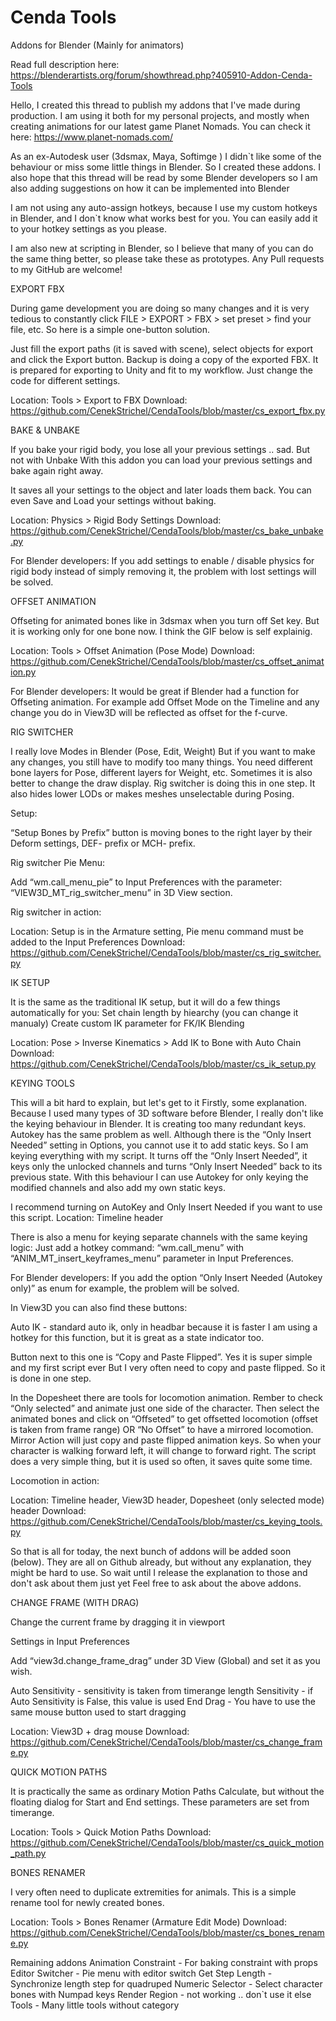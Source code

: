 # Cenda Tools
Addons for Blender (Mainly for animators)

Read full description here:
https://blenderartists.org/forum/showthread.php?405910-Addon-Cenda-Tools

Hello, I created this thread to publish my addons that I've made during production. I am using it both for my personal projects, and mostly when creating animations for our latest game Planet Nomads. You can check it here: https://www.planet-nomads.com/

As an ex-Autodesk user (3dsmax, Maya, Softimge ) I didn`t like some of the behaviour or miss some little things in Blender. So I created these addons. I also hope that this thread will be read by some Blender developers so I am also adding suggestions on how it can be implemented into Blender 

I am not using any auto-assign hotkeys, because I use my custom hotkeys in Blender, and I don`t know what works best for you. You can easily add it to your hotkey settings as you please.

I am also new at scripting in Blender, so I believe that many of you can do the same thing better, so please take these as prototypes. Any Pull requests to my GitHub are welcome!


EXPORT FBX

During game development you are doing so many changes and it is very tedious to constantly click FILE > EXPORT > FBX > set preset > find your file, etc. So here is a simple one-button solution.

Just fill the export paths (it is saved with scene), select objects for export and click the Export button. Backup is doing a copy of the exported FBX. It is prepared for exporting to Unity and fit to my workflow. Just change the code for different settings.

Location: Tools > Export to FBX 
Download: https://github.com/CenekStrichel/CendaTools/blob/master/cs_export_fbx.py


BAKE & UNBAKE

If you bake your rigid body, you lose all your previous settings .. sad. But not with Unbake  With this addon you can load your previous settings and bake again right away.

It saves all your settings to the object and later loads them back. You can even Save and Load your settings without baking.



Location: Physics > Rigid Body Settings
Download: https://github.com/CenekStrichel/CendaTools/blob/master/cs_bake_unbake.py

For Blender developers:
If you add settings to enable / disable physics for rigid body instead of simply removing it, the problem with lost settings will be solved.




OFFSET ANIMATION

Offseting for animated bones like in 3dsmax when you turn off Set key. But it is working only for one bone now. I think the GIF below is self explainig.


Location: Tools > Offset Animation (Pose Mode)
Download: https://github.com/CenekStrichel/CendaTools/blob/master/cs_offset_animation.py

For Blender developers:
It would be great if Blender had a function for Offseting animation. For example add Offset Mode on the Timeline and any change you do in View3D will be reflected as offset for the f-curve.


RIG SWITCHER

I really love Modes in Blender (Pose, Edit, Weight) But if you want to make any changes, you still have to modify too many things. You need different bone layers for Pose, different layers for Weight, etc. Sometimes it is also better to change the draw display. Rig switcher is doing this in one step. It also hides lower LODs or makes meshes unselectable during Posing.

Setup:

“Setup Bones by Prefix” button is moving bones to the right layer by their Deform settings, DEF- prefix or MCH- prefix.

Rig switcher Pie Menu:

Add “wm.call_menu_pie” to Input Preferences with the parameter: “VIEW3D_MT_rig_switcher_menu” in 3D View section.

Rig switcher in action:



Location: Setup is in the Armature setting, Pie menu command must be added to the Input Preferences
Download: https://github.com/CenekStrichel/CendaTools/blob/master/cs_rig_switcher.py


IK SETUP

It is the same as the traditional IK setup, but it will do a few things automatically for you:
Set chain length by hiearchy (you can change it manualy)
Create custom IK parameter for FK/IK Blending



Location: Pose > Inverse Kinematics > Add IK to Bone with Auto Chain
Download: https://github.com/CenekStrichel/CendaTools/blob/master/cs_ik_setup.py


KEYING TOOLS

This will a bit hard to explain, but let's get to it  Firstly, some explanation. Because I used many types of 3D software before Blender, I really don't like the keying behaviour in Blender. It is creating too many redundant keys. Autokey has the same problem as well. Although there is the “Only Insert Needed” setting in Options, you cannot use it to add static keys. So I am keying everything with my script. It turns off the “Only Insert Needed”, it keys only the unlocked channels and turns “Only Insert Needed” back to its previous state. With this behaviour I can use Autokey for only keying the modified channels and also add my own static keys.

I recommend turning on AutoKey and Only Insert Needed if you want to use this script.
Location: Timeline header



There is also a menu for keying separate channels with the same keying logic:
Just add a hotkey command: “wm.call_menu” with “ANIM_MT_insert_keyframes_menu” parameter in Input Preferences.



For Blender developers:
If you add the option “Only Insert Needed (Autokey only)” as enum for example, the problem will be solved.

In View3D you can also find these buttons:

Auto IK - standard auto ik, only in headbar because it is faster  I am using a hotkey for this function, but it is great as a state indicator too.

Button next to this one is “Copy and Paste Flipped”. Yes it is super simple and my first script ever  But I very often need to copy and paste flipped. So it is done in one step.

In the Dopesheet there are tools for locomotion animation. Rember to check “Only selected” and animate just one side of the character. Then select the animated bones and click on “Offseted” to get offsetted locomotion (offset is taken from frame range) OR “No Offset” to have a mirrored locomotion.
Mirror Action will just copy and paste flipped animation keys. So when your character is walking forward left, it will change to forward right. The script does a very simple thing, but it is used so often, it saves quite some time.



Locomotion in action:


Location: Timeline header, View3D header, Dopesheet (only selected mode) header
Download: https://github.com/CenekStrichel/CendaTools/blob/master/cs_keying_tools.py

So that is all for today, the next bunch of addons will be added soon (below). They are all on Github already, but without any explanation, they might be hard to use. So wait until I release the explanation to those and don't ask about them just yet  Feel free to ask about the above addons.


CHANGE FRAME (WITH DRAG)

Change the current frame by dragging it in viewport



Settings in Input Preferences



Add “view3d.change_frame_drag” under 3D View (Global) and set it as you wish.

Auto Sensitivity - sensitivity is taken from timerange length
Sensitivity - if Auto Sensitivity is False, this value is used
End Drag - You have to use the same mouse button used to start dragging

Location: View3D + drag mouse
Download: https://github.com/CenekStrichel/CendaTools/blob/master/cs_change_frame.py


QUICK MOTION PATHS

It is practically the same as ordinary Motion Paths Calculate, but without the floating dialog for Start and End settings. These parameters are set from timerange. 



Location: Tools > Quick Motion Paths
Download: https://github.com/CenekStrichel/CendaTools/blob/master/cs_quick_motion_path.py


BONES RENAMER

I very often need to duplicate extremities for animals. This is a simple rename tool for newly created bones.



Location: Tools > Bones Renamer (Armature Edit Mode)
Download: https://github.com/CenekStrichel/CendaTools/blob/master/cs_bones_rename.py


Remaining addons
Animation Constraint - For baking constraint with props
Editor Switcher - Pie menu with editor switch
Get Step Length - Synchronize length step for quadruped
Numeric Selector - Select character bones with Numpad keys
Render Region - not working .. don`t use it else 
Tools - Many little tools without category
